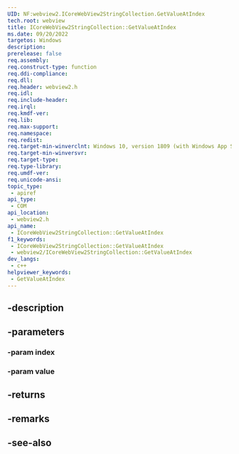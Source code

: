 ```yaml
---
UID: NF:webview2.ICoreWebView2StringCollection.GetValueAtIndex
tech.root: webview
title: ICoreWebView2StringCollection::GetValueAtIndex
ms.date: 09/20/2022
targetos: Windows
description: 
prerelease: false
req.assembly: 
req.construct-type: function
req.ddi-compliance: 
req.dll: 
req.header: webview2.h
req.idl: 
req.include-header: 
req.irql: 
req.kmdf-ver: 
req.lib: 
req.max-support: 
req.namespace: 
req.redist: 
req.target-min-winverclnt: Windows 10, version 1809 (with Windows App SDK 1.1 or later)
req.target-min-winversvr: 
req.target-type: 
req.type-library: 
req.umdf-ver: 
req.unicode-ansi: 
topic_type:
 - apiref
api_type:
 - COM
api_location:
 - webview2.h
api_name:
 - ICoreWebView2StringCollection::GetValueAtIndex
f1_keywords:
 - ICoreWebView2StringCollection::GetValueAtIndex
 - webview2/ICoreWebView2StringCollection::GetValueAtIndex
dev_langs:
 - c++
helpviewer_keywords:
 - GetValueAtIndex
---
```


## -description

## -parameters

### -param index

### -param value

## -returns

## -remarks

## -see-also

